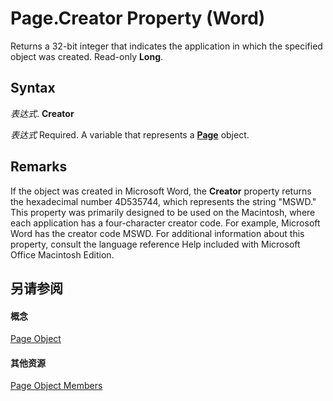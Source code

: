 
# Page.Creator Property (Word)

Returns a 32-bit integer that indicates the application in which the specified object was created. Read-only  **Long**.


## Syntax

 _表达式_. **Creator**

 _表达式_ Required. A variable that represents a **[Page](3a3d480a-3876-515f-d13f-7ec23818245f.md)** object.


## Remarks

If the object was created in Microsoft Word, the  **Creator** property returns the hexadecimal number 4D535744, which represents the string "MSWD." This property was primarily designed to be used on the Macintosh, where each application has a four-character creator code. For example, Microsoft Word has the creator code MSWD. For additional information about this property, consult the language reference Help included with Microsoft Office Macintosh Edition.


## 另请参阅


#### 概念


[Page Object](3a3d480a-3876-515f-d13f-7ec23818245f.md)
#### 其他资源


[Page Object Members](http://msdn.microsoft.com/library/9c005358-892d-8235-1301-e34015e9954f%28Office.15%29.aspx)